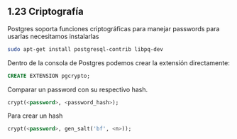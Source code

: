 ## 1.23 Criptografía

Postgres soporta funciones criptográficas para manejar passwords para usarlas
necesitamos instalarlas

``` bash
sudo apt-get install postgresql-contrib libpq-dev
```

Dentro de la consola de Postgres podemos crear la extensión directamente:

``` sql
CREATE EXTENSION pgcrypto;
```

Comparar un password con su respectivo hash.

``` sql
crypt(<password>, <password_hash>);
```

Para crear un hash

``` sql
crypt(<password>, gen_salt('bf', <n>));
```

